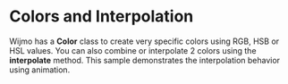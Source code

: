 Colors and Interpolation
=====

Wijmo has a __Color__ class to create very specific colors using RGB, HSB or HSL values. You can also combine or interpolate 2 colors using the __interpolate__ method. This sample demonstrates the interpolation behavior using animation.